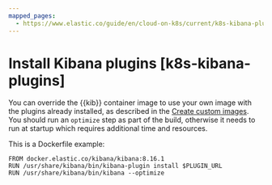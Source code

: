 ```yaml
---
mapped_pages:
  - https://www.elastic.co/guide/en/cloud-on-k8s/current/k8s-kibana-plugins.html
---
```


# Install Kibana plugins [k8s-kibana-plugins]

You can override the {{kib}} container image to use your own image with the plugins already installed, as described in the [Create custom images](create-custom-images.md). You should run an `optimize` step as part of the build, otherwise it needs to run at startup which requires additional time and resources.

This is a Dockerfile example:

```
FROM docker.elastic.co/kibana/kibana:8.16.1
RUN /usr/share/kibana/bin/kibana-plugin install $PLUGIN_URL
RUN /usr/share/kibana/bin/kibana --optimize
```

